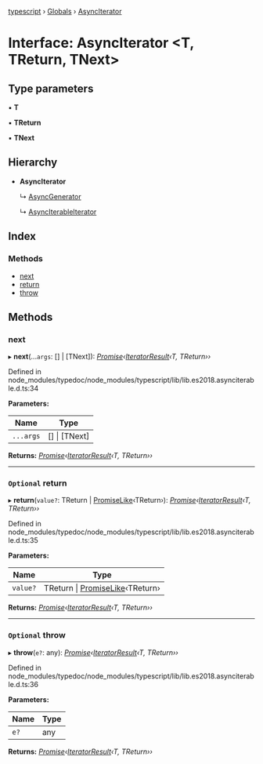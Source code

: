 [typescript](../README.md) › [Globals](../globals.md) › [AsyncIterator](asynciterator.md)

# Interface: AsyncIterator <**T, TReturn, TNext**>

## Type parameters

▪ **T**

▪ **TReturn**

▪ **TNext**

## Hierarchy

* **AsyncIterator**

  ↳ [AsyncGenerator](asyncgenerator.md)

  ↳ [AsyncIterableIterator](asynciterableiterator.md)

## Index

### Methods

* [next](asynciterator.md#next)
* [return](asynciterator.md#optional-return)
* [throw](asynciterator.md#optional-throw)

## Methods

###  next

▸ **next**(...`args`: [] | [TNext]): *[Promise](promise.md)‹[IteratorResult](../globals.md#iteratorresult)‹T, TReturn››*

Defined in node_modules/typedoc/node_modules/typescript/lib/lib.es2018.asynciterable.d.ts:34

**Parameters:**

Name | Type |
------ | ------ |
`...args` | [] &#124; [TNext] |

**Returns:** *[Promise](promise.md)‹[IteratorResult](../globals.md#iteratorresult)‹T, TReturn››*

___

### `Optional` return

▸ **return**(`value?`: TReturn | [PromiseLike](promiselike.md)‹TReturn›): *[Promise](promise.md)‹[IteratorResult](../globals.md#iteratorresult)‹T, TReturn››*

Defined in node_modules/typedoc/node_modules/typescript/lib/lib.es2018.asynciterable.d.ts:35

**Parameters:**

Name | Type |
------ | ------ |
`value?` | TReturn &#124; [PromiseLike](promiselike.md)‹TReturn› |

**Returns:** *[Promise](promise.md)‹[IteratorResult](../globals.md#iteratorresult)‹T, TReturn››*

___

### `Optional` throw

▸ **throw**(`e?`: any): *[Promise](promise.md)‹[IteratorResult](../globals.md#iteratorresult)‹T, TReturn››*

Defined in node_modules/typedoc/node_modules/typescript/lib/lib.es2018.asynciterable.d.ts:36

**Parameters:**

Name | Type |
------ | ------ |
`e?` | any |

**Returns:** *[Promise](promise.md)‹[IteratorResult](../globals.md#iteratorresult)‹T, TReturn››*
